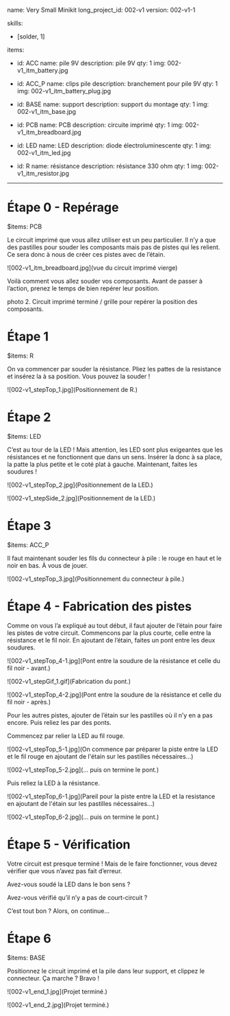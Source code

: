 name: Very Small Minikit
long_project_id: 002-v1
version: 002-v1-1

skills:
  - [solder, 1]

items:
  - id: ACC
    name: pile 9V
    description: pile 9V
    qty: 1
    img: 002-v1_itm_battery.jpg

  - id: ACC_P
    name: clips pile
    description: branchement pour pile 9V
    qty: 1
    img: 002-v1_itm_battery_plug.jpg

  - id: BASE
    name: support
    description: support du montage
    qty: 1
    img: 002-v1_itm_base.jpg

  - id: PCB
    name: PCB
    description: circuite imprimé
    qty: 1
    img: 002-v1_itm_breadboard.jpg

  - id: LED
    name: LED
    description: diode électroluminescente
    qty: 1
    img: 002-v1_itm_led.jpg

  - id: R
    name: résistance
    description: résistance 330 ohm
    qty: 1
    img: 002-v1_itm_resistor.jpg

---

# Étape 0 - Repérage

$items: PCB

Le circuit imprimé que vous allez utiliser est un peu particulier. Il n’y a que des pastilles pour souder les composants mais pas de pistes qui les relient. Ce sera donc à nous de créer ces pistes avec de l’étain.

![002-v1_itm_breadboard.jpg](vue du circuit imprimé vierge)

Voilà comment vous allez souder vos composants. Avant de passer à l’action, prenez le temps de bien repérer leur position.

photo 2. Circuit imprimé terminé / grille pour repérer la position des composants.

# Étape 1

$items: R

On va commencer par souder la résistance. Pliez les pattes de la resistance et insérez la à sa position. Vous pouvez la souder !

![002-v1_stepTop_1.jpg](Positionnement de R.)

# Étape 2

$items: LED

C’est au tour de la LED ! Mais attention, les LED sont plus exigeantes que les résistances et ne fonctionnent que dans un sens. Insérer la donc à sa place, la patte la plus petite et le coté plat à gauche. Maintenant, faites les soudures !

![002-v1_stepTop_2.jpg](Positionnement de la LED.)

![002-v1_stepSide_2.jpg](Positionnement de la LED.)

# Étape 3

$items: ACC_P

Il faut maintenant souder les fils du connecteur à pile : le rouge en haut et le noir en bas. À vous de jouer.

![002-v1_stepTop_3.jpg](Positionnement du connecteur à pile.)

# Étape 4 - Fabrication des pistes

Comme on vous l’a expliqué au tout début, il faut ajouter de l’étain pour faire les pistes de votre circuit. Commencons par la plus courte, celle entre la résistance et le fil noir. En ajoutant de l’étain, faites un pont entre les deux soudures.

![002-v1_stepTop_4-1.jpg](Pont entre la soudure de la résistance et celle du fil noir - avant.)

![002-v1_stepGif_1.gif](Fabrication du pont.)

![002-v1_stepTop_4-2.jpg](Pont entre la soudure de la résistance et celle du fil noir - après.)


Pour les autres pistes, ajouter de l’étain sur les pastilles où il n’y en a pas encore. Puis reliez les par des ponts.

Commencez par relier la LED au fil rouge.

![002-v1_stepTop_5-1.jpg](On commence par préparer la piste entre la LED et le fil rouge en ajoutant de l'étain sur les pastilles nécessaires...)

![002-v1_stepTop_5-2.jpg](... puis on termine le pont.)

Puis reliez la LED à la résistance.

![002-v1_stepTop_6-1.jpg](Pareil pour la piste entre la LED et la resistance en ajoutant de l'étain sur les pastilles nécessaires...)

![002-v1_stepTop_6-2.jpg](... puis on termine le pont.)

# Étape 5 - Vérification

Votre circuit est presque terminé ! Mais de le faire fonctionner, vous devez vérifier que vous n’avez pas fait d’erreur.

Avez-vous soudé la LED dans le bon sens ?

Avez-vous vérifié qu’il n’y a pas de court-circuit ?

C’est tout bon ? Alors, on continue…

# Étape 6

$items: BASE

Positionnez le circuit imprimé et la pile dans leur support, et clippez le connecteur. Ça marche ? Bravo !

![002-v1_end_1.jpg](Projet terminé.)

![002-v1_end_2.jpg](Projet terminé.)
